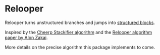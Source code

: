 Relooper
========

Relooper turns unstructured branches and jumps into [structured blocks](https://en.wikipedia.org/wiki/Structured_programming).

Inspired by the [Cheerp Stackifier algorithm](https://medium.com/leaningtech/solving-the-structured-control-flow-problem-once-and-for-all-5123117b1ee2) and the [Relooper algorithm paper by Alon Zakai](https://github.com/emscripten-core/emscripten/blob/master/docs/paper.pdf).

More details on the precise algorithm this package implements to come.